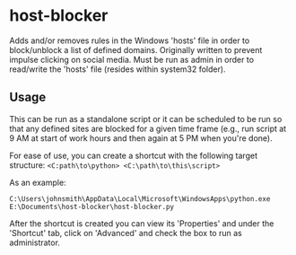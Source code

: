# host-blocker

Adds and/or removes rules in the Windows 'hosts' file in order to block/unblock a list of defined domains. Originally written to prevent impulse clicking on social media. Must be run as admin in order to read/write the 'hosts' file (resides within system32 folder).

## Usage

This can be run as a standalone script or it can be scheduled to be run so that any defined sites are blocked for a given time frame (e.g., run script at 9 AM at start of work hours and then again at 5 PM when you're done).

For ease of use, you can create a shortcut with the following target structure: 
```<C:path\to\python> <C:\path\to\this\script>```

As an example:
```
C:\Users\johnsmith\AppData\Local\Microsoft\WindowsApps\python.exe E:\Documents\host-blocker\host-blocker.py
```

After the shortcut is created you can view its 'Properties' and under the 'Shortcut' tab, click on 'Advanced' and check the box to run as administrator.
